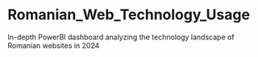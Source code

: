 # Romanian_Web_Technology_Usage
In-depth PowerBI dashboard analyzing the technology landscape of Romanian websites in 2024
